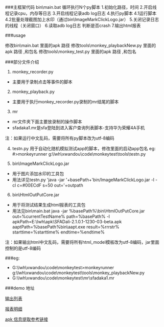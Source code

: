 ###主框架代码
bin\main.bat
	循环执行N个py脚本
		1.初始化路径，时间
		2.开启线程记录cpu，内存等日志
		3.开启线程记录adb log日志
		4.执行py脚本
			4.1运行脚本
			4.2批量处理截图加上水印（通过bin\ImageMarkClickLogo.jar）
		5.关闭记录日志的线程（关闭窗口）
		6.读取adb log日志 判断是否crash
		7.输出html报表
		
###usage

修改bin\main.bat 里面的apk 路径 
修改tools\monkey_playbackNew.py 里面的apk 路径 ,和包名
修改tools\monkey_test.py 里面的apk 路径 ,和包名

###部分文件介绍
1. monkey_recorder.py
  -  主要用于录制点击等事件的脚本

2. monkey_playback.py
  -  主要用于执行monkey_recorder.py录制的mr结尾的脚本

3. mr
  -  mr文件夹下面主要放录制的操作脚本
  -  sfadaka1.mr是sfa登陆到进入客户查询列表脚本-支持华为荣耀4A手机

注：如果运行中文乱码，需要将所有py脚本改为utf-8编码

4. testn.py 用于自动化随机模拟测试app的脚本，修改里面的启动app包名
	eg:
	#>monkeyrunner g:\lwh\xwandou\code\monkeytest\tools\testn.py


5. bin\ImageMarkClickLogo.jar
  -  用于图片添加水印的工具包
  -  用法详见testn.py
	'java -jar '+basePath+'bin/ImageMarkClickLogo.jar -l -cl c=#00ECdF s=50 out='+outpath

6. bin\HtmlOutPutCore.jar  
  -  用于将测试结果生成html报表的工具包
  -  用法见bin\main.bat
	java -jar %basePath%\bin\HtmlOutPutCore.jar   out=%currentTestName% path=%basePath% -l apkPath=E:\lwh\apk\SFADali-2.1.0.1-1230-03-beta.apk aaptPath=%basePath%bin\aapt.exe result=%rrrstr% starttime=%starttime% endtime=%endtime%

注：如果输出html中文乱码，需要将所有html_model模板改为utf-8编码，jar里面控制的是utf-8编码

###eg:
  -  G:\lwh\xwandou\code\monkeytest>monkeyrunner g:\lwh\xwandou\code\monkeytest\tools\monkey_playbackNew.py
  -  G:\lwh\xwandou\code\monkeytest\mr\sfadaka1.mr



###demo 地址

[输出列表](http://jixieshi999.github.io/lowen/out/ )

[报表明细](http://jixieshi999.github.io/lowen/out/20160112_162509_SFA/sh.htm)
	
[apk 信息提取参考链接](http://energykey.iteye.com/blog/1856173)
	
